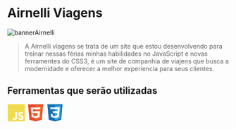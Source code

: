 # Airnelli Viagens 
![bannerAirnelli](https://user-images.githubusercontent.com/89052474/148250303-ffe25ee6-9591-4b3a-9d37-973b29bd03b3.PNG)

> A Airnelli viagens se trata de um site que estou desenvolvendo para treinar nessas férias minhas habilidades no JavaScript e novas ferramentes do CSS3, é um site de companhia de viajens que busca a modernidade e oferecer a melhor experiencia para seus clientes.

## Ferramentas que serão utilizadas
  <div style="display: inline_block">
  <img align="center" alt="Samuel-Js" height="40"width="40" src="https://raw.githubusercontent.com/devicons/devicon/master/icons/javascript/javascript-plain.svg">
  <img align="center" alt="Samuel-HTML" height="40" width="40"src="https://raw.githubusercontent.com/devicons/devicon/master/icons/html5/html5-original.svg">
  <img align="center" alt="Samuel-CSS" height="40" width="40" src="https://raw.githubusercontent.com/devicons/devicon/master/icons/css3/css3-original.svg">

 </div>

